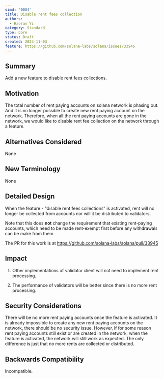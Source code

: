```yaml
---
simd: '0084'
title: Disable rent fees collection
authors:
  - Haoran Yi
category: Standard
type: Core
status: Draft
created: 2023-11-03
feature: https://github.com/solana-labs/solana/issues/33946
---
```


## Summary

Add a new feature to disable rent fees collections.

## Motivation

The total number of rent paying accounts on solana network is phasing out. And
it is no longer possible to create new rent paying account on the network.
Therefore, when all the rent paying accounts are gone in the network, we would
like to disable rent fee collection on the network through a feature.


## Alternatives Considered

None

## New Terminology

None

## Detailed Design

When the feature - "disable rent fees collections" is activated, rent will no
longer be collected from accounts nor will it be distributed to validators.

Note that this does **not** change the requirement that existing rent-paying
accounts, which need to be made rent-exempt first before any withdrawals can be
make from them.

The PR for this work is at https://github.com/solana-labs/solana/pull/33945

## Impact

1. Other implementations of validator client will not need to implement rent
   processing.

1. The performance of validators will be better since there is no more rent
   processing.

## Security Considerations

There will be no more rent paying accounts once the feature is activated. It is
already impossible to create any new rent paying accounts on the network, there
should be no security issue. However, if for some reason rent paying accounts
still exist or are created in the network, when the feature is activated, the network
will still work as expected. The only difference is just that no more rents are
collected or distributed.


## Backwards Compatibility

Incompatible.

